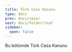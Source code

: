 ```yaml
---
title: Türk Ceza Kanunu
type: docs
prev: docs/ceza/
next: docs/folder/leaf
sidebar:
  open: false
---
```


Bu bölümde Türk Ceza Kanunu

